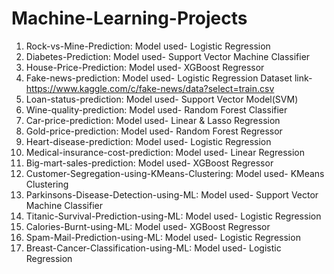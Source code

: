 # Machine-Learning-Projects
1) Rock-vs-Mine-Prediction: Model used- Logistic Regression
2) Diabetes-Prediction: Model used- Support Vector Machine Classifier
3) House-Price-Prediction: Model used- XGBoost Regressor
4) Fake-news-prediction: Model used- Logistic Regression
                         Dataset link- https://www.kaggle.com/c/fake-news/data?select=train.csv
5) Loan-status-prediction: Model used- Support Vector Model(SVM)
6) Wine-quality-prediction: Model used- Random Forest Classifier
7) Car-price-prediction: Model used- Linear & Lasso Regression
8) Gold-price-prediction: Model used- Random Forest Regressor
9) Heart-disease-prediction: Model used- Logistic Regression
10) Medical-insurance-cost-prediction: Model used- Linear Regression
11) Big-mart-sales-prediction: Model used- XGBoost Regressor
12) Customer-Segregation-using-KMeans-Clustering: Model used- KMeans Clustering
13) Parkinsons-Disease-Detection-using-ML: Model used- Support Vector Machine Classifier
14) Titanic-Survival-Prediction-using-ML: Model used- Logistic Regression
15) Calories-Burnt-using-ML: Model used- XGBoost Regressor
16) Spam-Mail-Prediction-using-ML: Model used- Logistic Regression
17) Breast-Cancer-Classification-using-ML: Model used- Logistic Regression
